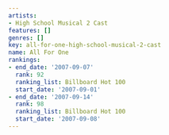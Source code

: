 ```yaml
---
artists:
- High School Musical 2 Cast
features: []
genres: []
key: all-for-one-high-school-musical-2-cast
name: All For One
rankings:
- end_date: '2007-09-07'
  rank: 92
  ranking_list: Billboard Hot 100
  start_date: '2007-09-01'
- end_date: '2007-09-14'
  rank: 98
  ranking_list: Billboard Hot 100
  start_date: '2007-09-08'
---
```


